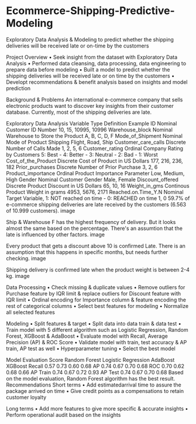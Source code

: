 # Ecommerce-Shipping-Predictive-Modeling
Exploratory Data Analysis &amp; Modeling to predict whether the shipping deliveries will be received late or on-time by the customers

Project Overview
• Seek insight from the dataset with Exploratory Data Analysis
• Performed data cleansing, data processing, data engineering to prepare data before modeling
• Built a model to predict whether the shipping deliveries will be received late or on time by the customers
• Developt recommendations & benefit analysis based on insights and model prediction

Background & Problems
An international e-commerce company that sells electronic products want to discover key insights from their customer database. Currently, most of the shipping deliveries are late.

Exploratory Data Analysis
Variable	Type	Definition	Example
ID	Nominal	Customer ID Number	10, 15, 10995, 10996
Warehouse_block	Nominal	Warehouse to Store the Product	A, B, C, D, F
Mode_of_Shipment	Nominal	Mode of Product Shipping	Flight, Road, Ship
Customer_care_calls	Discrete	Number of Calls Made	1, 2, 5, 6
Customer_rating	Ordinal	Company Rating by Customers	5: Best - 4: Better - 3: Neutral - 2: Bad - 1: Worst
Cost_of_the_Product	Discrete	Cost of Product in US Dollars	177, 216, 236, 182
Prior_purchases	Discrete	Number of Prior Purchase	3, 2, 6
Product_importance	Ordinal	Product Importance Parameter	Low, Medium, High
Gender	Nominal	Customer Gender	Male, Female
Discount_offered	Discrete	Product Discount in US Dollars	65, 10, 16
Weight_in_gms	Continous	Product Weight in grams	4953, 5676, 2171
Reached.on.Time_Y.N	Nominal	Target Variable, 1: NOT reached on time - 0: REACHED on time	1, 0
59.7% of e-commerce shipping deliveries are late received by the customers (6.563 of 10.999 customers). image

Ship & Warehouse F has the highest frequency of delivery. But it looks almost the same based on the percentage. There's an assumtion that the late is influenced by other factors. image

Every product that gets a discount above 10 is confirmed Late. There is an assumption that this happens in specific months, but needs further checking. image

Shipping delivery is confirmed late when the product weight is between 2-4 kg. image




Data Processing
• Check missing & duplicate values
• Remove outliers for Purchase feature by IQR limit & replace outliers for Discount feature with IQR limit
• Ordinal encoding for Importance column & feature encoding the rest of categorical columns
• Select best features for modeling
• Normalize all selected features



Modeling
• Split features & target
• Split data into data train & data test
• Train model with 5 different algorithm such as Logistic Regression, Random Forest, XGBoost & AdaBoost
• Evaluate model with Recall, Average Precision (AP) & ROC Score
• Validate model with train, test accuracy & AP train, AP test as well
• Hyperparameter tuning
• Select the best model



Model Evaluation
Score	Random Forest	Logistic Regression	AdaBoost	XGBoost
Recall	0.57	0.73	0.60	0.68
AP	0.74	0.67	0.70	0.68
ROC	0.70	0.62	0.68	0.66
AP Train	0.74	0.67	0.72	0.93
AP Test	0.74	0.67	0.70	0.68
Based on the model evaluation, Random Forest algorithm has the best result.
Recommendations
Short terms
• Add estimatedarrival time to assure the package arrived on time
• Give credit points as a compensations to retain customer loyalty

Long terms
• Add more features to give more specific & accurate insights
• Perform operational audit based on the insights
